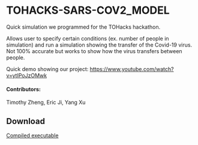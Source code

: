 # TOHACKS-SARS-COV2_MODEL
Quick simulation we programmed for the TOHacks hackathon.

Allows user to specify certain conditions (ex. number of people in simulation) and run a simulation showing the transfer of the Covid-19 virus. Not 100% accurate but works to show how the virus transfers between people. 

Quick demo showing our project:
https://www.youtube.com/watch?v=ytIPoJzOMwk

#### Contributors:
Timothy Zheng, Eric Ji, Yang Xu

## Download
[Compiled executable](https://github.com/Ti1mmy/TOHACKS-SARS-COV2_MODEL/releases)
